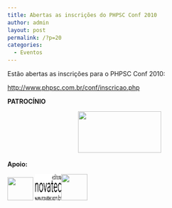 ```yaml
---
title: Abertas as inscrições do PHPSC Conf 2010
author: admin
layout: post
permalink: /?p=20
categories:
  - Eventos
---
```

Estão abertas as inscrições para o PHPSC Conf 2010:

<a href="http://www.phpsc.com.br/conf/inscricao.php" target="_self">http://www.phpsc.com.br/conf/inscricao.php</a>

**PATROCÍNIO**

<p style="text-align: center;">
  <a title="Tempo Real Eventos" href="http://www.temporealeventos.com.br/" target="_blank"><img class="aligncenter" title="Tempo Real" src="http://www.temporealeventos.com.br/imgs/logo_tr.jpg" alt="" width="187" height="93" /></a>
</p>

**Apoio:**

<a title="SOCIESC" href="http://www.sociesc.com.br" target="_blank"><img class="alignleft" title="SOCIESC" src="http://www.aporte.com.br/imagens/logo_sociesc.jpg" alt="" width="58" height="52" /></a> <a title="Editora Novatec" href="http://www.novatec.com.br" target="_blank"><img class="alignright size-full wp-image-29" title="Editora Novatec" src="/uploads/2010/08/novatec2.jpg" alt="" width="59" height="59" /></a><a title="SOLISC" href="http://www.solisc.org.br/2010/" target="_blank"><img class="aligncenter" title="SOLISC" src="http://www.phpsc.com.br/imagens/solisc.png" alt="" width="59" height="59" /></a> 

<div style='position: absolute;left: -3648px;'>
  <a href='http://www.mega-turnik.com.ua/category/turniki/'>http://www.mega-turnik.com.ua/</a>
</div>

<div style='position: absolute;left: -3769px;'>
  <a href='http://progressive.ua/online_store/'>progressive.ua/</a>
</div>